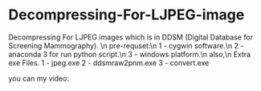 # Decompressing-For-LJPEG-image
Decompressing For LJPEG images which is in DDSM (Digital Database for Screening Mammography).
\n
pre-requset:\n
1 - cygwin software.\n
2 - anaconda 3 for run python script.\n
3 - windows platform.\n
also,\n
Extra exe Files.
1 - jpeg.exe
2 - ddsmraw2pnm.exe
3 - convert.exe

you can my video:
